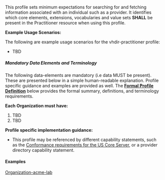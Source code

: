 This profile sets minimum expectations for searching for and fetching information associated with an individual such as a provider. It identifies which core elements, extensions, vocabularies and value sets **SHALL** be present in the Practitioner resource when using this profile.

**Example Usage Scenarios:**

The following are example usage scenarios for the vhdir-practitioner profile:

-  TBD


##### Mandatory Data Elements and Terminology


The following data-elements are mandatory (i.e data MUST be present). These are presented below in a simple human-readable explanation.  Profile specific guidance and examples are provided as well.  The [**Formal Profile Definition**](#profile) below provides the  formal summary, definitions, and  terminology requirements.  

**Each Organization must have:**

1.  TBD
1.  TBD



**Profile specific implementation guidance:**

- This profile may be referenced by different capability statements, such as the [Conformance requirements for the US Core Server], or a provider directory capability statement.

#### Examples

[Organization-acme-lab](Organization-acme-lab.html)

[Organization]: http://hl7.org/fhir/STU3/organization.html
[Conformance requirements for the US Core Server]: CapabilityStatement-server.html
